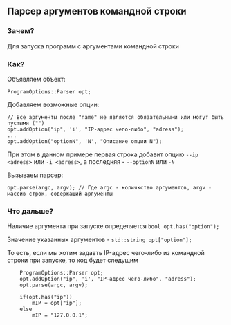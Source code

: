 ## Парсер аргументов командной строки ##

### Зачем? ###
Для запуска программ с аргументами командной строки

### Как? ###
Объявляем объект:

`ProgramOptions::Parser opt;`

Добавляем возможные опции:

```
// Все аргументы после "name" не являются обязательными или могут быть пустыми ("")
opt.addOption("ip", 'i', "IP-адрес чего-либо", "adress");
...
opt.addOption("optionN", 'N', "Описание опции N");
```

При этом в данном примере первая строка добавит опцию `--ip <adress>` или `-i <adress>`, а последняя - `--optionN` или `-N`

Вызываем парсер:

`opt.parse(argc, argv); // Где argc - количкство аргументов, argv - массив строк, содержащий аргументы`

### Что дальше? ###
Наличие аргумента при запуске определяется `bool opt.has("option");`

Значение указанных аргументов - `std::string opt["option"];`

То есть, если мы хотим задавть IP-адрес чего-либо из командной строки при запуске, то код будет следущим

```
    ProgramOptions::Parser opt;
    opt.addOption("ip", 'i', "IP-адрес чего-либо", "adress");
    opt.parse(argc, argv);

    if(opt.has("ip"))
        mIP = opt["ip"];
    else
        mIP = "127.0.0.1";
```